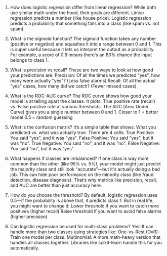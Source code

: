 1. How does logistic regression differ from linear regression?
While both use similar math under the hood, their goals are different.
Linear regression predicts a number (like house price).
Logistic regression predicts a probability that something falls into a class (like spam vs. not spam).

2. What is the sigmoid function?
The sigmoid function takes any number (positive or negative) and squashes it into a range between 0 and 1.
This is super useful because it lets us interpret the output as a probability. For example, a score of 0.8 means there's an 80% chance the input belongs to class 1.

3. What is precision vs recall?
These are two ways to look at how good your predictions are:
Precision: Of all the times we predicted "yes", how many were actually "yes"? (Less false alarms)
Recall: Of all the actual "yes" cases, how many did we catch? (Fewer missed cases)

4. What is the ROC-AUC curve?
The ROC curve shows how good your model is at telling apart the classes.
It plots:
True positive rate (recall) vs.
False positive rate at various thresholds.
The AUC (Area Under Curve) gives you a single number between 0 and 1.
Closer to 1 = better model
0.5 = random guessing

5. What is the confusion matrix?
It’s a simple table that shows:
What you predicted vs. what was actually true.
There are 4 cells:
True Positive: You said "yes", and it was "yes".
False Positive: You said "yes", but it was "no".
True Negative: You said "no", and it was "no".
False Negative: You said "no", but it was "yes".

6. What happens if classes are imbalanced?
If one class is way more common than the other (like 95% vs. 5%), your model might just predict the majority class and still look “accurate”—but it's actually doing a bad job.
This can hide poor performance on the minority class (like fraud detection, disease diagnosis). That’s why metrics like precision, recall, and AUC are better than just accuracy here.

7. How do you choose the threshold?
By default, logistic regression uses 0.5—if the probability is above that, it predicts class 1.
But in real life, you might want to change it:
Lower threshold if you want to catch more positives (higher recall)
Raise threshold if you want to avoid false alarms (higher precision)

8. Can logistic regression be used for multi-class problems?
Yes! It can handle more than two classes using strategies like:
One-vs-Rest (OvR): Train one model per class.
Multinomial: A more math-heavy version that handles all classes together.
Libraries like scikit-learn handle this for you automatically.